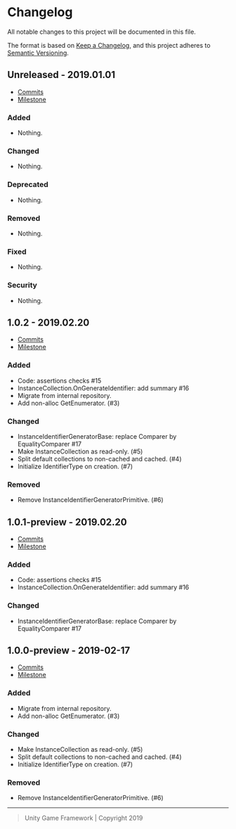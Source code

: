 # Changelog
All notable changes to this project will be documented in this file.

The format is based on [Keep a Changelog](https://keepachangelog.com/en/1.0.0/),
and this project adheres to [Semantic Versioning](https://semver.org/spec/v2.0.0.html).

## Unreleased - 2019.01.01
- [Commits](https://github.com/unity-game-framework/ugf-instance/compare/0.0.0...0.0.0)
- [Milestone](https://github.com/unity-game-framework/ugf-instance/milestone/0?closed=1)

### Added
- Nothing.

### Changed
- Nothing.

### Deprecated
- Nothing.

### Removed
- Nothing.

### Fixed
- Nothing.

### Security
- Nothing.

## 1.0.2 - 2019.02.20
- [Commits](https://github.com/unity-game-framework/ugf-instance/compare/1.0.1-preview...1.0.2)
- [Milestone](https://github.com/unity-game-framework/ugf-instance/milestone/3?closed=1)

### Added
- Code: assertions checks #15
- InstanceCollection.OnGenerateIdentifier: add summary #16
- Migrate from internal repository.
- Add non-alloc GetEnumerator. (#3)

### Changed
- InstanceIdentifierGeneratorBase: replace Comparer by EqualityComparer #17
- Make InstanceCollection as read-only. (#5)
- Split default collections to non-cached and cached. (#4)
- Initialize IdentifierType on creation. (#7)

### Removed
- Remove InstanceIdentifierGeneratorPrimitive. (#6)

## 1.0.1-preview - 2019.02.20
- [Commits](https://github.com/unity-game-framework/ugf-instance/compare/1.0.0-preview...1.0.1-preview)
- [Milestone](https://github.com/unity-game-framework/ugf-instance/milestone/2?closed=1)

### Added
-  Code: assertions checks #15
- InstanceCollection.OnGenerateIdentifier: add summary #16

### Changed
-  InstanceIdentifierGeneratorBase: replace Comparer by EqualityComparer #17

## 1.0.0-preview - 2019-02-17
- [Commits](https://github.com/unity-game-framework/ugf-instance/compare/5f98e4d...1.0.0-preview)
- [Milestone](https://github.com/unity-game-framework/ugf-instance/milestone/1?closed=1)

### Added
- Migrate from internal repository.
- Add non-alloc GetEnumerator. (#3)

### Changed
- Make InstanceCollection as read-only. (#5)
- Split default collections to non-cached and cached. (#4)
- Initialize IdentifierType on creation. (#7)

### Removed
- Remove InstanceIdentifierGeneratorPrimitive. (#6)

---
> Unity Game Framework | Copyright 2019
